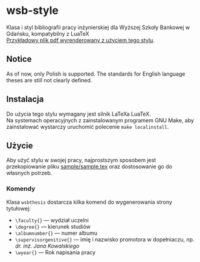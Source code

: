 # wsb-style
Klasa i styl bibliografii pracy inżynierskiej dla Wyższej Szkoły Bankowej w Gdańsku, kompatybilny z LuaTeX\
[Przykładowy plik pdf wyrenderowany z użyciem tego stylu](https://github.com/nawordar/wsb-style/blob/master/sample/sample.pdf).

## Notice
As of now, only Polish is supported. The standards for English language theses are still not clearly defined.

## Instalacja
Do użycia tego stylu wymagany jest silnik LaTeXa LuaTeX.\
Na systemach operacyjnych z zainstalowanym programem GNU Make, aby zainstalować wystarczy uruchomić polecenie `make localinstall`.

## Użycie
Aby użyć stylu w swojej pracy, najprostszym sposobem jest przekopiowanie pliku [sample/sample.tex](https://github.com/nawordar/wsb-style/blob/master/sample/sample.tex) oraz dostosowanie go do własnych potrzeb.

### Komendy
Klasa `wsbthesis` dostarcza kilka komend do wygenerowania strony tytułowej:
- `\faculty{}` — wydział uczelni
- `\degree{}` — kierunek studiów
- `\albumnumber{}` — numer albumu
- `\supervisorgenitive{}` — imię i nazwisko promotora w dopełniaczu, np. _dr. inż. Jana Kowalskiego_
- `\wyear{}` — Rok napisania pracy
